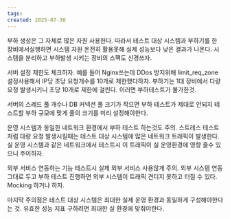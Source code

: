 ```yaml
---
tags: 
created: 2025-07-30
---
```

부하 생성은 그 자체로 많은 자원 사용한다. 따라서 테스트 대상 시스템과 부하기를 한 장비에서실행하면 시스템 자원 온전히 활용못해 실제 성능보다 낮은 결과가 나온다. 시스템을 분리하고 부하발생 시키는 장비의 스팩도 신경쓰자.

서버 설정 제한도 체크하자. 예를 들어 Nginx쓰는데 DDos 방지위해 limit_req_zone 설정사용해서 IP당 초당 요청개수를 10개로 제한했다하자. 부하기는 1대 장비에서 다량 요청 발생시키니 초당 10개로 제한에 걸린다. 이러면 부하테스트가 불가한것.

서버의 스레드 풀 개수나 DB 커넥션 풀 크기가 작으면 부하 테스트가 제대로 안되지 테스트할 부하 규모에 맞게 풀의 크기를 미리 설정해야한다.

운영 시스템과 동일한 네트워크 환경에서 부하 테스트 하는것도 주의. 스트레스 테스트처럼 대량 요청 발생시킬때는 테스트 대상 시스템에 많은 네트워크 트래픽이 발생한다. 실 운영 시스템과 같은 네트워크에서 테스트시 이 트래픽이 실 운영환경에 영향 줄수 있으니 주이하자.

외부 서비스 연동하는 기능 테스트시 실제 외부 서비스 사용않게 주의. 외부 시스템 연동 그대로 두고 부하 테스트 진행하면 외부 시스템이 트래픽 견디지 못하고 터질 수 있다. Mocking 하거나 하자.

마지막 주의점은 테스트 대상 시스템은 최대한 실제 운영 환경과 동일하게 구성해야한다는 것. 유효한 성능 지표 구하려면 최대한 실 환경에 맞춰야한다.

